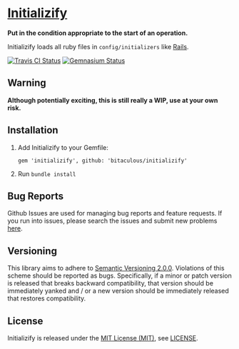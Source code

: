 [Initializify]
==============

**Put in the condition appropriate to the start of an operation.**

Initializify loads all ruby files in `config/initializers` like [Rails].

[![Travis CI Status][Travis CI Status]][Travis CI]
[![Gemnasium Status][Gemnasium Status]][Gemnasium]

Warning
-------

**Although potentially exciting, this is still really a WIP, use at your own risk.**

Installation
------------

1.  Add Initializify to your Gemfile:

    ```
    gem 'initializify', github: 'bitaculous/initializify'
    ```

2.  Run `bundle install`

Bug Reports
-----------

Github Issues are used for managing bug reports and feature requests. If you run into issues, please search the issues
and submit new problems [here].

Versioning
----------

This library aims to adhere to [Semantic Versioning 2.0.0]. Violations of this scheme should be reported as bugs.
Specifically, if a minor or patch version is released that breaks backward compatibility, that version should be
immediately yanked and / or a new version should be immediately released that restores compatibility.

License
-------

Initializify is released under the [MIT License (MIT)], see [LICENSE].

[Gemnasium]: https://gemnasium.com/bitaculous/initializify "Initializify at Gemnasium"
[Gemnasium Status]: https://img.shields.io/gemnasium/bitaculous/initializify.svg?style=flat "Gemnasium Status"
[here]: https://github.com/bitaculous/initializify/issues "Github Issues"
[Initializify]: https://bitaculous.github.io/initializify/ "Put in the condition appropriate to the start of an operation."
[LICENSE]: https://raw.githubusercontent.com/bitaculous/initializify/master/LICENSE "License"
[MIT License (MIT)]: http://opensource.org/licenses/MIT "The MIT License (MIT)"
[Rails]: http://rubyonrails.org "Ruby on Rails"
[Semantic Versioning 2.0.0]: http://semver.org "Semantic Versioning 2.0.0"
[Travis CI]: https://travis-ci.org/bitaculous/initializify "Initializify at Travis CI"
[Travis CI Status]: https://img.shields.io/travis/bitaculous/initializify.svg?style=flat "Travis CI Status"